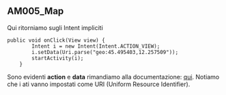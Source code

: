 ## AM005_Map

Qui ritorniamo sugli Intent impliciti
```
public void onClick(View view) {
        Intent i = new Intent(Intent.ACTION_VIEW);
        i.setData(Uri.parse("geo:45.495403,12.257509"));
        startActivity(i);
    }
```
Sono evidenti **action** e **data** rimandiamo alla documentazione: [qui](https://developer.android.com/reference/android/content/Intent.html). Notiamo che i ati vanno impostati come URI (Uniform Resource Identifier).


